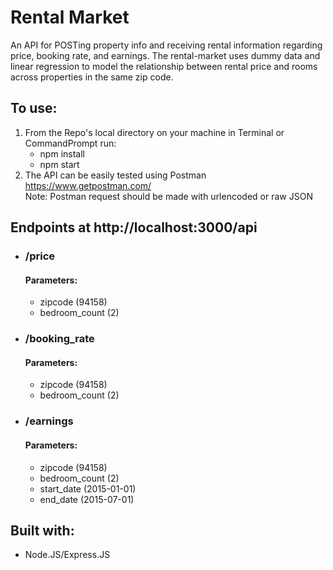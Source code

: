 # Rental Market

An API for POSTing property info and receiving rental information regarding price, booking rate, and earnings. The rental-market uses dummy data and linear regression to model the relationship between rental price and rooms across properties in the same zip code.

## To use:
1. From the Repo's local directory on your machine in Terminal or CommandPrompt run:
    + npm install  
    + npm start  
2. The API can be easily tested using Postman https://www.getpostman.com/  
    Note: Postman request should be made with urlencoded or raw JSON

## Endpoints at http://localhost:3000/api
+ ### /price  
  #### Parameters:
    + zipcode (94158)
    + bedroom_count (2)
+ ### /booking_rate  
    #### Parameters:
    + zipcode (94158)
    + bedroom_count (2)
+ ### /earnings  
    #### Parameters:
    + zipcode (94158)
    + bedroom_count (2)
    + start_date (2015-01-01)
    + end_date (2015-07-01)
    
## Built with:
+ Node.JS/Express.JS
